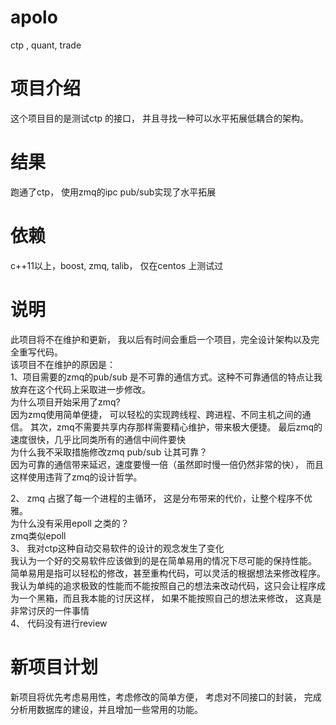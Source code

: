 # apolo
ctp , quant, trade <br>

# 项目介绍
这个项目目的是测试ctp 的接口， 并且寻找一种可以水平拓展低耦合的架构。 <br>

# 结果
跑通了ctp， 使用zmq的ipc pub/sub实现了水平拓展<br>

# 依赖
c++11以上，boost, zmq, talib， 仅在centos 上测试过

# 说明
此项目将不在维护和更新， 我以后有时间会重启一个项目，完全设计架构以及完全重写代码。<br>
该项目不在维护的原因是：<br>
1、项目需要的zmq的pub/sub 是不可靠的通信方式。这种不可靠通信的特点让我放弃在这个代码上采取进一步修改。<br>
    为什么项目开始采用了zmq? <br>
    因为zmq使用简单便捷， 可以轻松的实现跨线程、跨进程、不同主机之间的通信。 其次，zmq不需要共享内存那样需要精心维护，带来极大便捷。 最后zmq的速度很快，几乎比同类所有的通信中间件要快<br>
    为什么我不采取措施修改zmq pub/sub 让其可靠？<br>
    因为可靠的通信带来延迟，速度要慢一倍（虽然即时慢一倍仍然非常的快）， 而且这样使用违背了zmq的设计哲学。 <br>
    
2、 zmq 占据了每一个进程的主循环， 这是分布带来的代价，让整个程序不优雅。<br>
    为什么没有采用epoll 之类的？<br>
    zmq类似epoll<br>
3、 我对ctp这种自动交易软件的设计的观念发生了变化<br>
    我认为一个好的交易软件应该做到的是在简单易用的情况下尽可能的保持性能。 简单易用是指可以轻松的修改，甚至重构代码，可以灵活的根据想法来修改程序。<br>
    我认为单纯的追求极致的性能而不能按照自己的想法来改动代码，这只会让程序成为一个黑箱，而且我本能的讨厌这样， 如果不能按照自己的想法来修改， 这真是非常讨厌的一件事情<br>
4、 代码没有进行review <br>

# 新项目计划
新项目将优先考虑易用性，考虑修改的简单方便， 考虑对不同接口的封装， 完成分析用数据库的建设，并且增加一些常用的功能。 
